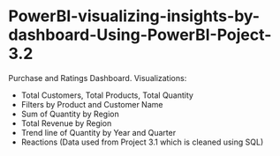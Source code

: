# PowerBI-visualizing-insights-by-dashboard-Using-PowerBI-Poject-3.2
Purchase and Ratings Dashboard.
Visualizations:
- Total Customers, Total Products, Total Quantity
- Filters by Product and Customer Name
- Sum of Quantity by Region
- Total Revenue by Region
- Trend line of Quantity by Year and Quarter
- Reactions
(Data used from Project 3.1 which is cleaned using SQL)
